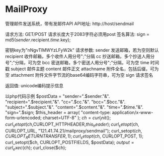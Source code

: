 # MailProxy
管理邮件发送系统，带有发邮件API
API地址: http://host/sendmail

请求方法: GET/POST 请求长度大于2083字符必须用post
签名算法: sign = md5($sender.$recipient.$time.$key);

密钥key为"nNgvTlMWYzLFyW2k"
请求参数:
sender	发送邮箱，若为空则默认
recipient	收件邮箱，多个收件人用分号";"分隔
cc	抄送邮箱，多个抄送人用分号";"分隔，可为空
bcc	密送邮箱，多个密送人用分号";"分隔，可为空
time	时间戳
subject	邮件主题
content	邮件正文
attachname	附件全名，包括后缀，可为空
attachment	附件文件字节流的base64编码字符串，可为空
sign	请求签名

返回值: unicode编码提示信息

以php代码示例
$postData = 
           "sender=".$sender."&".
           "recipient=".$recipient."&".
           "cc=".$cc."&".
           "bcc=".$bcc."&".
           "subject=".$subject."&".
           "content=".$content."&".
           "time=".$time."&".
           "sign=".$sign;
$this_header = array(
   "content-type: application/x-www-form-urlencoded;
   charset=UTF-8"
);
$ch = curl_init();
curl_setopt($ch,CURLOPT_HTTPHEADER,$this_header);
curl_setopt($ch, CURLOPT_URL, "121.41.74.21/mailproxy/sendmail");
curl_setopt($ch, CURLOPT_RETURNTRANSFER, 1);
curl_setopt($ch, CURLOPT_POST, 1);
curl_setopt($ch, CURLOPT_POSTFIELDS, $postData);
$output = curl_exec($ch);
curl_close($ch);
